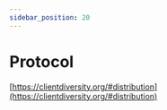 ```yaml
---
sidebar_position: 20
---
```


# Protocol

[https://clientdiversity.org/#distribution](https://clientdiversity.org/#distribution)
